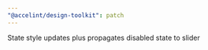 ```yaml
---
"@accelint/design-toolkit": patch
---
```


State style updates plus propagates disabled state to slider
